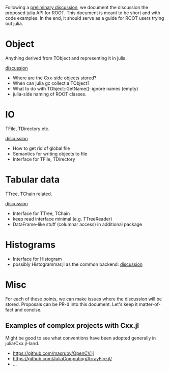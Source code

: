 Following a [preliminary discussion](https://github.com/jpata/ROOT.jl/issues/4), 
we document the discussion the proposed julia API for ROOT.
This document is meant to be short and with code examples.
In the end, it should serve as a guide for ROOT users trying out julia.

# Object 
Anything derived from TObject and representing it in julia.

[discussion](https://github.com/jpata/API/issues/1)

* Where are the Cxx-side objects stored?
* When can julia gc collect a TObject?
* What to do with TObject::GetName(): ignore names (empty)
* julia-side naming of ROOT classes.

# IO
TFile, TDirectory etc.

[discussion](https://github.com/jpata/API/issues/4)

* How to get rid of global file
* Semantics for writing objects to file
* Interface for TFile, TDirectory

# Tabular data
TTree, TChain related.

[discussion](https://github.com/jpata/API/issues/3)

* Interface for TTree, TChain
* keep read interface minimal (e.g. TTreeReader)
* DataFrame-like stuff (columnar access) in additional package

# Histograms

* Interface for Histogram
* possibly Histogrammar.jl as the common backend: [discussion](https://github.com/jpata/API/pull/2)

# Misc

For each of these points, we can make issues where the discussion will be stored. Proposals can be PR-d into this document.
Let's keep it matter-of-fact and concise.

## Examples of complex projects with Cxx.jl

Might be good to see what conventions have been adopted generally in julia/Cxx.jl-land.

* https://github.com/maxruby/OpenCV.jl
* https://github.com/JuliaComputing/ArrayFire.jl/
* ...
